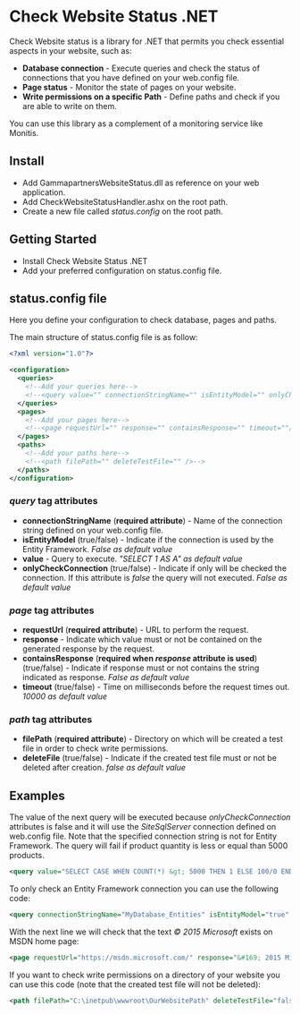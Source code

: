 # Check Website Status .NET

Check Website status is a library for .NET that permits you check essential aspects in your website, such as:

* **Database connection** - Execute queries and check the status of connections that you have defined on your web.config file.
* **Page status** - Monitor the state of pages on your website.
* **Write permissions on a specific Path** - Define paths and check if you are able to write on them.

You can use this library as a complement of a monitoring service like Monitis.

## Install
* Add GammapartnersWebsiteStatus.dll as reference on your web application.
* Add CheckWebsiteStatusHandler.ashx on the root path.
* Create a new file called *status.config* on the root path.

## Getting Started
* Install Check Website Status .NET
* Add your preferred configuration on status.config file.

## status.config file
Here you define your configuration to check database, pages and paths.

The main structure of status.config file is as follow:
```xml
<?xml version="1.0"?>

<configuration>
  <queries>
    <!--Add your queries here-->
    <!--<query value="" connectionStringName="" isEntityModel="" onlyCheckConnection="" />-->
  </queries>
  <pages>
    <!--Add your pages here-->
    <!--<page requestUrl="" response="" containsResponse="" timeout=""/>-->
  </pages>
  <paths>
    <!--Add your paths here-->
    <!--<path filePath="" deleteTestFile="" />-->
  </paths>
</configuration>
```

### *query* tag attributes
  * **connectionStringName** (**required attribute**) - Name of the connection string defined on your web.config file.
  * **isEntityModel** (true/false) - Indicate if the connection is used by the Entity Framework. *False as default value*
  * **value** - Query to execute. *"SELECT 1 AS A" as default value*
  * **onlyCheckConnection** (true/false) - Indicate if only will be checked the connection. If this attribute is *false* the query will not executed. *False as default value*

### *page* tag attributes
  * **requestUrl** (**required attribute**) - URL to perform the request.
  * **response** - Indicate which value must or not be contained on the generated response by the request.
  * **containsResponse** (**required when *response* attribute is used**) (true/false) - Indicate if response must or not contains the string indicated as response. *False as default value*
  * **timeout** (true/false) - Time on milliseconds before the request times out. *10000 as default value*

### *path* tag attributes
  * **filePath** (**required attribute**) - Directory on which will be created a test file in order to check write permissions.
  * **deleteFile** (true/false) - Indicate if the created test file must or not be deleted after creation. *false as default value*

## Examples

The value of the next query will be executed because *onlyCheckConnection* attributes is false and it will use the *SiteSqlServer* connection defined on web.config file. Note that the specified connection string is not for Entity Framework. The query will fail if product quantity is less or equal than 5000 products.
```xml
<query value="SELECT CASE WHEN COUNT(*) &gt; 5000 THEN 1 ELSE 100/0 END AS result FROM Products" connectionStringName="SiteSqlServer" isEntityModel="false" onlyCheckConnection="false" />
```

To only check an Entity Framework connection you can use the following code:
```xml
<query connectionStringName="MyDatabase_Entities" isEntityModel="true" onlyCheckConnection="true"/>
```

With the next line we will check that the text *© 2015 Microsoft* exists on MSDN home page:
```xml
<page requestUrl="https://msdn.microsoft.com/" response="&#169; 2015 Microsoft" containsResponse="true" timeout="5000"/>
```

If you want to check write permissions on a directory of your website you can use this code (note that the created test file will not be deleted):
```xml
<path filePath="C:\inetpub\wwwroot\OurWebsitePath" deleteTestFile="false" />
```
